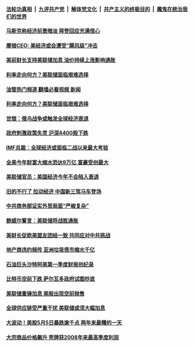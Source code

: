 ####  [法轮功真相](../../../../basic/blob/master/README.md?t=06060331) &nbsp;|&nbsp; [九评共产党](../../../../9ping.md/blob/master/README.md?t=06060331) &nbsp;|&nbsp; [解体党文化](../../../../jtdwh.md/blob/master/README.md?t=06060331)  &nbsp;|&nbsp; [共产主义的终极目的](../../../../gczydzjmd.md/blob/master/README.md?t=06060331) &nbsp;|&nbsp; [魔鬼在统治我们的世界](../../../../mgztzwmdsj.md/blob/master/README.md?t=06060331) 

#### [马斯克称经济前景暗淡 拜登回应充满信心](../pages/soh7/626264.md?t=06060331) 
#### [摩根CEO: 美经济或会遭受“飓风级”冲击](../pages/soh7/625688.md?t=06060331) 
#### [美前财长支持美联储加息 油价持续上涨影响通胀](../pages/soh7/624329.md?t=06060331) 
#### [利率走向何方？美联储面临艰难选择](../pages/soh7/623753.md?t=06060331) 
#### [油管热门频道 翻墙必看视频 新闻](http://45.76.130.85:81/youtube.html?06060331)
#### [利率走向何方？美联储面临艰难选择](../pages/soh7/623753.md?t=06060331) 
#### [世银：俄乌战争或触发全球经济衰退](../pages/soh7/623663.md?t=06060331) 
#### [政府刺激政策失灵 沪深4400股下跌](../pages/soh7/623129.md?t=06060331) 
#### [IMF总裁：全球经济或面临二战以来最大考验](../pages/soh7/622973.md?t=06060331) 
#### [全美今年财富大缩水恐达9万亿 富豪受创最大](../pages/soh7/622946.md?t=06060331) 
#### [美联储官员：美国经济今年不会陷入衰退](../pages/soh7/622310.md?t=06060331) 
#### [旧的不行了 拉动经济 中国新三驾马车登场](../pages/soh7/622178.md?t=06060331) 
#### [中共商务部证实外贸局面“严峻复杂”](../pages/soh7/622166.md?t=06060331) 
#### [鲍威尔誓言：美联储将战胜通胀](../pages/soh7/621551.md?t=06060331) 
#### [美财长促欧美盟友团结一致 共同应对中共挑战](../pages/soh7/621401.md?t=06060331) 
#### [地产商违约频传 亚洲垃圾债市缩水千亿](../pages/soh7/621191.md?t=06060331) 
#### [石油巨头沙特阿美第一季度财报创纪录](../pages/soh7/620948.md?t=06060331) 
#### [比特币空前下跌 萨尔瓦多政府试图抄底](../pages/soh7/619483.md?t=06060331) 
#### [美联储重锤加息 美股出现空前抛售 ](../pages/soh7/619186.md?t=06060331) 
#### [全球供应链受严重干扰 美联储或须大幅加息 ](../pages/soh7/618673.md?t=06060331) 
#### [大波动！美股5月5日暴跌逾千点 两年来最糟的一天](../pages/soh7/618436.md?t=06060331) 
#### [大宗商品价格飙升 壳牌获2008年来最高季度利润](../pages/soh7/618235.md?t=06060331) 
<img src='http://gfw-breaker.win/goodnews/indexes/soh7.md' width='0px' height='0px'/>
